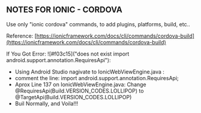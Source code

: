 ## NOTES FOR IONIC - CORDOVA

Use only "ionic cordova" commands, to add plugins, platforms, build, etc..

Reference: [https://ionicframework.com/docs/cli/commands/cordova-build](https://ionicframework.com/docs/cli/commands/cordova-build)


If You Got Error: ![#f03c15]("does not exist import android.support.annotation.RequiresApi"):

- Using Android Studio nagivate to IonicWebViewEngine.java :
- comment the line: import android.support.annotation.RequiresApi; 
- Aprox Line 137 on IonicWebViewEngine.java: Change @RequiresApi(Build.VERSION_CODES.LOLLIPOP) to @TargetApi(Build.VERSION_CODES.LOLLIPOP)
- Buil Normally, and Voila!!!